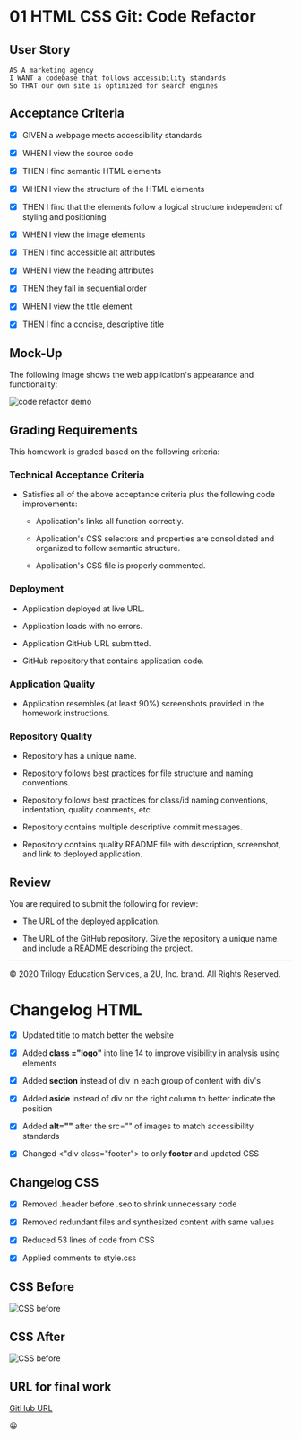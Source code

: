 # 01 HTML CSS Git: Code Refactor

## User Story

```
AS A marketing agency
I WANT a codebase that follows accessibility standards
So THAT our own site is optimized for search engines
```

## Acceptance Criteria


- [x] GIVEN a webpage meets accessibility standards
- [x] WHEN I view the source code
- [x] THEN I find semantic HTML elements
- [x] WHEN I view the structure of the HTML elements
- [x] THEN I find that the elements follow a logical structure independent of styling and positioning
- [x] WHEN I view the image elements
- [x] THEN I find accessible alt attributes
- [x] WHEN I view the heading attributes
- [x] THEN they fall in sequential order
- [x] WHEN I view the title element
- [x] THEN I find a concise, descriptive title


## Mock-Up

The following image shows the web application's appearance and functionality:

![code refactor demo](./readme-assets/01-html-css-git-homework-demo.png)


## Grading Requirements

This homework is graded based on the following criteria: 

### Technical Acceptance Criteria

* Satisfies all of the above acceptance criteria plus the following code improvements:

  * Application's links all function correctly.

  * Application's CSS selectors and properties are consolidated and organized to follow semantic structure.

  * Application's CSS file is properly commented.

### Deployment

* Application deployed at live URL.

* Application loads with no errors.

* Application GitHub URL submitted.

* GitHub repository that contains application code.

### Application Quality

* Application resembles (at least 90%) screenshots provided in the homework instructions.

### Repository Quality

* Repository has a unique name.

* Repository follows best practices for file structure and naming conventions.

* Repository follows best practices for class/id naming conventions, indentation, quality comments, etc.

* Repository contains multiple descriptive commit messages.

* Repository contains quality README file with description, screenshot, and link to deployed application.

## Review

You are required to submit the following for review:

* The URL of the deployed application.

* The URL of the GitHub repository. Give the repository a unique name and include a README describing the project.

- - -
© 2020 Trilogy Education Services, a 2U, Inc. brand. All Rights Reserved.



# Changelog HTML 


- [x] Updated title to match better the website
- [x] Added **class ="logo"** into line 14 to improve visibility in analysis using elements
- [x] Added **section** instead of div in each group of content with div's
- [x] Added **aside** instead of div on the right column to better indicate the position
- [x] Added **alt=""** after the src="" of images to match accessibility standards
- [x] Changed <"div class="footer"> to only **footer** and updated CSS


## Changelog CSS

- [x] Removed .header before .seo to shrink unnecessary code
- [x] Removed redundant files and synthesized content with same values
- [x] Reduced 53 lines of code from CSS
- [x] Applied comments to style.css


## CSS Before

![CSS before](./readme-assets/css-before.PNG)

## CSS After

![CSS before](./readme-assets/css-after.PNG)

## URL for final work

[GitHub URL](https://wildnei.github.io/week1-homework-html-css/)

:grinning: